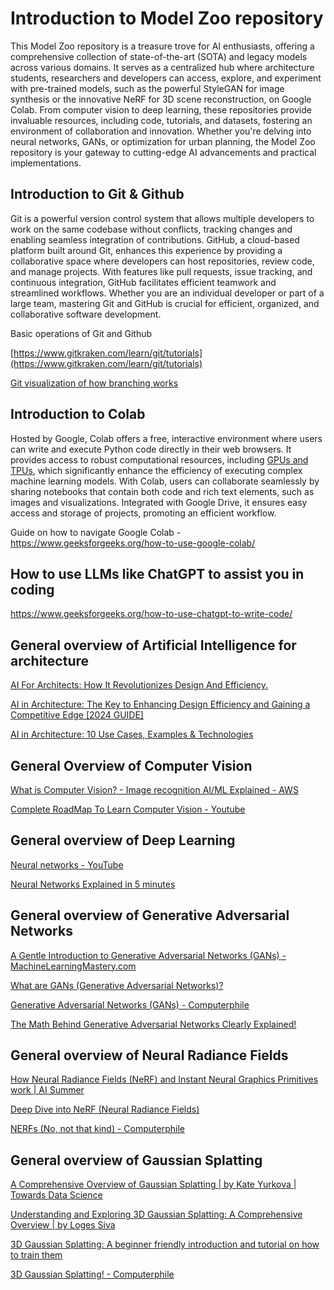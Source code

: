 # Introduction to Model Zoo repository

This Model Zoo repository is a treasure trove for AI enthusiasts, offering a comprehensive collection of state-of-the-art (SOTA) and legacy models across various domains. It serves as a centralized hub where architecture students, researchers and developers can access, explore, and experiment with pre-trained models, such as the powerful StyleGAN for image synthesis or the innovative NeRF for 3D scene reconstruction,  on Google Colab. From computer vision to deep learning, these repositories provide invaluable resources, including code, tutorials, and datasets, fostering an environment of collaboration and innovation. Whether you're delving into neural networks, GANs, or optimization for urban planning, the Model Zoo repository is your gateway to cutting-edge AI advancements and practical implementations.

## Introduction to Git & Github

Git is a powerful version control system that allows multiple developers to work on the same codebase without conflicts, tracking changes and enabling seamless integration of contributions. GitHub, a cloud-based platform built around Git, enhances this experience by providing a collaborative space where developers can host repositories, review code, and manage projects. With features like pull requests, issue tracking, and continuous integration, GitHub facilitates efficient teamwork and streamlined workflows. Whether you are an individual developer or part of a large team, mastering Git and GitHub is crucial for efficient, organized, and collaborative software development.

Basic operations of Git and Github

[https://www.gitkraken.com/learn/git/tutorials](https://www.gitkraken.com/learn/git/tutorials) 

[Git visualization of how branching works](https://learngitbranching.js.org/)

## Introduction to Colab

Hosted by Google, Colab offers a free, interactive environment where users can write and execute Python code directly in their web browsers. It provides access to robust computational resources, including [GPUs and TPUs](https://www.wevolver.com/article/tpu-vs-gpu-in-ai-a-comprehensive-guide-to-their-roles-and-impact-on-artificial-intelligence), which significantly enhance the efficiency of executing complex machine learning models. With Colab, users can collaborate seamlessly by sharing notebooks that contain both code and rich text elements, such as images and visualizations. Integrated with Google Drive, it ensures easy access and storage of projects, promoting an efficient workflow.

Guide on how to navigate Google Colab - https://www.geeksforgeeks.org/how-to-use-google-colab/

## How to use LLMs like ChatGPT to assist you in coding

https://www.geeksforgeeks.org/how-to-use-chatgpt-to-write-code/

## General overview of Artificial Intelligence for architecture

[AI For Architects: How It Revolutionizes Design And Efficiency.](https://notrianglestudio.com/ai-for-architects/#:~:text=AI%20uses%20metrics%20and%20data,the%20project%20flow%20more%20efficient)

[AI in Architecture: The Key to Enhancing Design Efficiency and Gaining a Competitive Edge [2024 GUIDE]](https://www.e-zigurat.com/en/blog/ai-in-architecture-guide/#:~:text=AI%20in%20architecture%20significantly%20betters,ensure%20sustained%20comfort%20for%20occupants)

[AI in Architecture: 10 Use Cases, Examples & Technologies](https://www.itransition.com/ai/architecture)

## General Overview of Computer Vision

[What is Computer Vision? - Image recognition AI/ML Explained - AWS](https://aws.amazon.com/what-is/computer-vision/)

[Complete RoadMap To Learn Computer Vision - Youtube](https://www.youtube.com/watch?v=jLcuVu5xdDo)

## General overview of Deep Learning

[Neural networks - YouTube](https://www.youtube.com/playlist?list=PLZHQObOWTQDNU6R1_67000Dx_ZCJB-3pi)

[Neural Networks Explained in 5 minutes](https://www.youtube.com/watch?v=jmmW0F0biz0&pp=ygUgbmV1cmFsIHJhZGlhbmNlIGZpZWxkcyBleHBsYWluZWQ%3D)

## General overview of Generative Adversarial Networks

[A Gentle Introduction to Generative Adversarial Networks (GANs) - MachineLearningMastery.com](https://machinelearningmastery.com/what-are-generative-adversarial-networks-gans/)

[What are GANs (Generative Adversarial Networks)?](https://www.youtube.com/watch?v=TpMIssRdhco&pp=ygUpZ2VuZXJhdGl2ZSBhZHZlcnNhcmlhbCBuZXR3b3JrcyBleHBsYWluZWQ%3D)

[Generative Adversarial Networks (GANs) - Computerphile](https://www.youtube.com/watch?v=Sw9r8CL98N0&pp=ygUpZ2VuZXJhdGl2ZSBhZHZlcnNhcmlhbCBuZXR3b3JrcyBleHBsYWluZWQ%3D)

[The Math Behind Generative Adversarial Networks Clearly Explained!](https://www.youtube.com/watch?v=Gib_kiXgnvA&pp=ygUpZ2VuZXJhdGl2ZSBhZHZlcnNhcmlhbCBuZXR3b3JrcyBleHBsYWluZWQ%3D)

## General overview of Neural Radiance Fields

[How Neural Radiance Fields (NeRF) and Instant Neural Graphics Primitives work | AI Summer](https://theaisummer.com/nerf/)

[Deep Dive into NeRF (Neural Radiance Fields)](https://dtransposed.github.io/blog/2022/08/06/NeRF/#:~:text=NeRF%20is%20an%20example%20of,any%20voxel%20in%20the%20space)

[NERFs (No, not that kind) - Computerphile](https://www.youtube.com/watch?v=wKsoGiENBHU&pp=ygUgbmV1cmFsIHJhZGlhbmNlIGZpZWxkcyBleHBsYWluZWQ%3D)

## General overview of Gaussian Splatting

[A Comprehensive Overview of Gaussian Splatting | by Kate Yurkova | Towards Data Science](https://towardsdatascience.com/a-comprehensive-overview-of-gaussian-splatting-e7d570081362)

[Understanding and Exploring 3D Gaussian Splatting: A Comprehensive Overview | by Loges Siva](https://logessiva.medium.com/understanding-and-exploring-3d-gaussian-splatting-a-comprehensive-overview-b4004f28ef1c)

[3D Gaussian Splatting: A beginner friendly introduction and tutorial on how to train them](https://www.reshot.ai/3d-gaussian-splatting)

[3D Gaussian Splatting! - Computerphile](https://www.youtube.com/watch?v=VkIJbpdTujE&pp=ygUcZ2F1c3NpYW4gc3BsYXR0aW5nIGV4cGxhaW5lZA%3D%3D)

